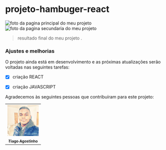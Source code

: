 # projeto-hambuger-react


<img src="./src/assets/foto da minha Home.png" alt="foto da pagina principal do meu projeto">

<img src="./src/assets/foto da minha users.png" alt="foto da pagina secundaria do meu projeto">

> resultado final do meu projeto .
### Ajustes e melhorias
O projeto ainda está em desenvolvimento e as próximas atualizações serão voltadas nas seguintes tarefas:

- [x] criação REACT
- [x] criação JAVASCRIPT
 







Agradecemos às seguintes pessoas que contribuíram para este projeto:

<table>
  <tr>
    <td align="center">
      <a href="#">
        <img src="./src/assets/foto tiago.jpeg" width="100px;" alt="Foto do Tiago Agositnho no GitHub"/><br>
        <sub>
          <b>Tiago Agostinho</b>
        </sub>
      </a>
    </td>
  </tr>
</table>
